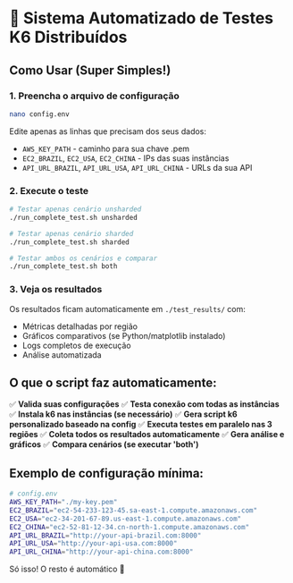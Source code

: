# 🚀 Sistema Automatizado de Testes K6 Distribuídos

## Como Usar (Super Simples!)

### 1. Preencha o arquivo de configuração

```bash
nano config.env
```

Edite apenas as linhas que precisam dos seus dados:

- `AWS_KEY_PATH` - caminho para sua chave .pem
- `EC2_BRAZIL`, `EC2_USA`, `EC2_CHINA` - IPs das suas instâncias
- `API_URL_BRAZIL`, `API_URL_USA`, `API_URL_CHINA` - URLs da sua API

### 2. Execute o teste

```bash
# Testar apenas cenário unsharded
./run_complete_test.sh unsharded

# Testar apenas cenário sharded
./run_complete_test.sh sharded

# Testar ambos os cenários e comparar
./run_complete_test.sh both
```

### 3. Veja os resultados

Os resultados ficam automaticamente em `./test_results/` com:

- Métricas detalhadas por região
- Gráficos comparativos (se Python/matplotlib instalado)
- Logs completos de execução
- Análise automatizada

## O que o script faz automaticamente:

✅ **Valida suas configurações**
✅ **Testa conexão com todas as instâncias**  
✅ **Instala k6 nas instâncias (se necessário)**
✅ **Gera script k6 personalizado baseado na config**
✅ **Executa testes em paralelo nas 3 regiões**
✅ **Coleta todos os resultados automaticamente**
✅ **Gera análise e gráficos**
✅ **Compara cenários (se executar 'both')**

## Exemplo de configuração mínima:

```bash
# config.env
AWS_KEY_PATH="./my-key.pem"
EC2_BRAZIL="ec2-54-233-123-45.sa-east-1.compute.amazonaws.com"
EC2_USA="ec2-34-201-67-89.us-east-1.compute.amazonaws.com"
EC2_CHINA="ec2-52-81-12-34.cn-north-1.compute.amazonaws.com"
API_URL_BRAZIL="http://your-api-brazil.com:8000"
API_URL_USA="http://your-api-usa.com:8000"
API_URL_CHINA="http://your-api-china.com:8000"
```

Só isso! O resto é automático 🎉
